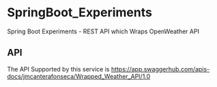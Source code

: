 # SpringBoot_Experiments
Spring Boot Experiments - REST API which Wraps OpenWeather API

## API

The API Supported by this service is https://app.swaggerhub.com/apis-docs/jmcanterafonseca/Wrapped_Weather_API/1.0
